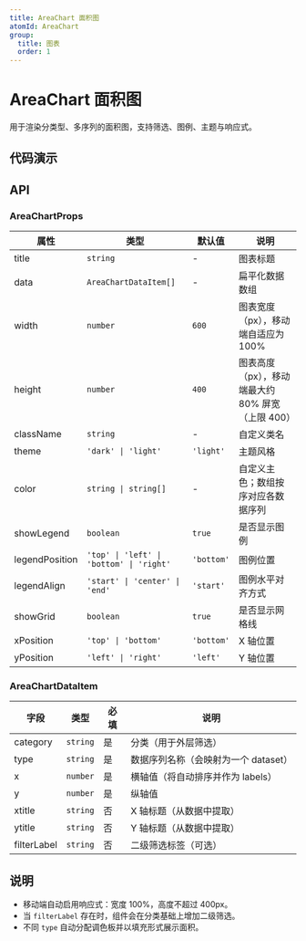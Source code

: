 ```yaml
---
title: AreaChart 面积图
atomId: AreaChart
group:
  title: 图表
  order: 1
---
```


# AreaChart 面积图

用于渲染分类型、多序列的面积图，支持筛选、图例、主题与响应式。

## 代码演示

<code src="../demos/charts/area.tsx" background="var(--main-bg-color)" iframe=540></code>

## API

### AreaChartProps

| 属性           | 类型                                     | 默认值     | 说明                                              |
| -------------- | ---------------------------------------- | ---------- | ------------------------------------------------- |
| title          | `string`                                 | -          | 图表标题                                          |
| data           | `AreaChartDataItem[]`                    | -          | 扁平化数据数组                                    |
| width          | `number`                                 | `600`      | 图表宽度（px），移动端自适应为 100%               |
| height         | `number`                                 | `400`      | 图表高度（px），移动端最大约 80% 屏宽（上限 400） |
| className      | `string`                                 | -          | 自定义类名                                        |
| theme          | `'dark' \| 'light'`                      | `'light'`  | 主题风格                                          |
| color          | `string \| string[]`                     | -          | 自定义主色；数组按序对应各数据序列                |
| showLegend     | `boolean`                                | `true`     | 是否显示图例                                      |
| legendPosition | `'top' \| 'left' \| 'bottom' \| 'right'` | `'bottom'` | 图例位置                                          |
| legendAlign    | `'start' \| 'center' \| 'end'`           | `'start'`  | 图例水平对齐方式                                  |
| showGrid       | `boolean`                                | `true`     | 是否显示网格线                                    |
| xPosition      | `'top' \| 'bottom'`                      | `'bottom'` | X 轴位置                                          |
| yPosition      | `'left' \| 'right'`                      | `'left'`   | Y 轴位置                                          |

### AreaChartDataItem

| 字段        | 类型     | 必填 | 说明                                 |
| ----------- | -------- | ---- | ------------------------------------ |
| category    | `string` | 是   | 分类（用于外层筛选）                 |
| type        | `string` | 是   | 数据序列名称（会映射为一个 dataset） |
| x           | `number` | 是   | 横轴值（将自动排序并作为 labels）    |
| y           | `number` | 是   | 纵轴值                               |
| xtitle      | `string` | 否   | X 轴标题（从数据中提取）             |
| ytitle      | `string` | 否   | Y 轴标题（从数据中提取）             |
| filterLabel | `string` | 否   | 二级筛选标签（可选）                 |

## 说明

- 移动端自动启用响应式：宽度 100%，高度不超过 400px。
- 当 `filterLabel` 存在时，组件会在分类基础上增加二级筛选。
- 不同 `type` 自动分配调色板并以填充形式展示面积。

